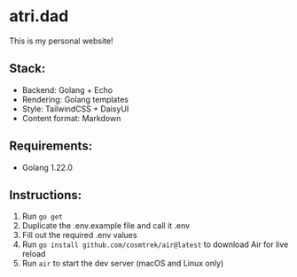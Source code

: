 # atri.dad
This is my personal website!

## Stack:
- Backend: Golang + Echo
- Rendering: Golang templates
- Style: TailwindCSS + DaisyUI
- Content format: Markdown

## Requirements:
- Golang 1.22.0

## Instructions:
1. Run ```go get```
2. Duplicate the .env.example file and call it .env
3. Fill out the required .env values
4. Run ```go install github.com/cosmtrek/air@latest``` to download Air for live reload
5. Run ```air``` to start the dev server (macOS and Linux only)
